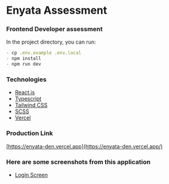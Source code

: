 # Enyata Assessment

### Frontend Developer assessment

In the project directory, you can run:


```js
- cp .env.example .env.local
- npm install
- npm run dev
```

### Technologies

- [React.js](https://react.dev/)
- [Typescript](https://www.typescriptlang.org/)
- [Tailwind CSS](https://tailwindcss.com/)
- [SCSS](https://sass-lang.com/)
- [Vercel](https://vercel.com/)

### Production Link
[https://enyata-den.vercel.app](https://enyata-den.vercel.app/)



### Here are some screenshots from this application

- [Login Screen](https://tinyurl.com/yp7lyxmt)